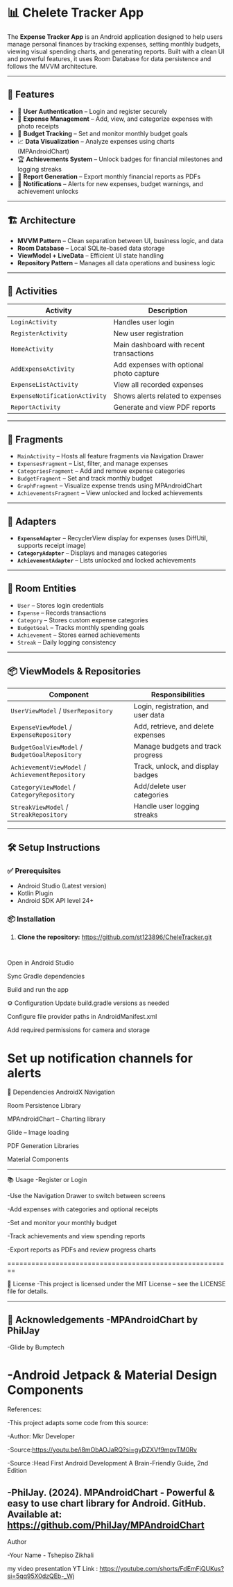 # 📊 Chelete Tracker App

The **Expense Tracker App** is an Android application designed to help users manage personal finances by tracking expenses, setting monthly budgets, viewing visual spending charts, and generating reports. Built with a clean UI and powerful features, it uses Room Database for data persistence and follows the MVVM architecture.

---

## 🚀 Features

- 🔐 **User Authentication** – Login and register securely  
- 💸 **Expense Management** – Add, view, and categorize expenses with photo receipts  
- 🎯 **Budget Tracking** – Set and monitor monthly budget goals  
- 📈 **Data Visualization** – Analyze expenses using charts (MPAndroidChart)  
- 🏆 **Achievements System** – Unlock badges for financial milestones and logging streaks  
- 📄 **Report Generation** – Export monthly financial reports as PDFs  
- 🔔 **Notifications** – Alerts for new expenses, budget warnings, and achievement unlocks  

---

## 🏗️ Architecture

- **MVVM Pattern** – Clean separation between UI, business logic, and data
- **Room Database** – Local SQLite-based data storage
- **ViewModel + LiveData** – Efficient UI state handling
- **Repository Pattern** – Manages all data operations and business logic

---

## 📱 Activities

| Activity | Description |
|----------|-------------|
| `LoginActivity` | Handles user login |
| `RegisterActivity` | New user registration |
| `HomeActivity` | Main dashboard with recent transactions |
| `AddExpenseActivity` | Add expenses with optional photo capture |
| `ExpenseListActivity` | View all recorded expenses |
| `ExpenseNotificationActivity` | Shows alerts related to expenses |
| `ReportActivity` | Generate and view PDF reports |

---

## 🔄 Fragments

- `MainActivity` – Hosts all feature fragments via Navigation Drawer
- `ExpensesFragment` – List, filter, and manage expenses
- `CategoriesFragment` – Add and remove expense categories
- `BudgetFragment` – Set and track monthly budget
- `GraphFragment` – Visualize expense trends using MPAndroidChart
- `AchievementsFragment` – View unlocked and locked achievements

---

## 🔧 Adapters

- **`ExpenseAdapter`** – RecyclerView display for expenses (uses DiffUtil, supports receipt image)
- **`CategoryAdapter`** – Displays and manages categories
- **`AchievementAdapter`** – Lists unlocked and locked achievements

---

## 🧱 Room Entities

- `User` – Stores login credentials
- `Expense` – Records transactions
- `Category` – Stores custom expense categories
- `BudgetGoal` – Tracks monthly spending goals
- `Achievement` – Stores earned achievements
- `Streak` – Daily logging consistency

---

## 📦 ViewModels & Repositories

| Component | Responsibilities |
|----------|------------------|
| `UserViewModel` / `UserRepository` | Login, registration, and user data |
| `ExpenseViewModel` / `ExpenseRepository` | Add, retrieve, and delete expenses |
| `BudgetGoalViewModel` / `BudgetGoalRepository` | Manage budgets and track progress |
| `AchievementViewModel` / `AchievementRepository` | Track, unlock, and display badges |
| `CategoryViewModel` / `CategoryRepository` | Add/delete user categories |
| `StreakViewModel` / `StreakRepository` | Handle user logging streaks |

---

## 🛠️ Setup Instructions

### ✅ Prerequisites
- Android Studio (Latest version)
- Kotlin Plugin
- Android SDK API level 24+

### 📦 Installation

1. **Clone the repository:** https://github.com/st123896/CheleTracker.git
   ```bash
 


  Open in Android Studio

Sync Gradle dependencies

Build and run the app

⚙️ Configuration
Update build.gradle versions as needed

Configure file provider paths in AndroidManifest.xml

Add required permissions for camera and storage

Set up notification channels for alerts
========================================================
🔌 Dependencies
AndroidX Navigation

Room Persistence Library

MPAndroidChart – Charting library

Glide – Image loading

PDF Generation Libraries

Material Components







-------------------------------------------------------------
📚 Usage
-Register or Login

-Use the Navigation Drawer to switch between screens

-Add expenses with categories and optional receipts

-Set and monitor your monthly budget

-Track achievements and view spending reports

-Export reports as PDFs and review progress charts

========================================================






📝 License
-This project is licensed under the MIT License – see the LICENSE file for details.



-------------------------------------------------------------------------------------------


🙌 Acknowledgements
-MPAndroidChart by PhilJay
-----------------------------------------------------------------------------------------
-Glide by Bumptech

-Android Jetpack & Material Design Components
====================================================================================
References:

-This project adapts some code from this source:

-Author: Mkr Developer

-Source:https://youtu.be/i8mObAOJaRQ?si=gyDZXVf9mpvTM0Rv

-Source :Head First Android Development A Brain-Friendly Guide, 2nd Edition


-PhilJay. (2024). MPAndroidChart - Powerful & easy to use chart library for Android. GitHub. Available at: https://github.com/PhilJay/MPAndroidChart
------------------------------------------------------------------------------
Author

-Your Name - Tshepiso Zikhali


my video presentation YT Link : https://youtube.com/shorts/FdEmFjQUKus?si=5qq95X0dzQEb-_Wj










